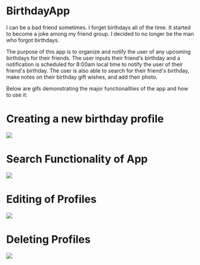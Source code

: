 # BirthdayApp
I can be a bad friend sometimes. I forget birthdays all of the time. It started to become a joke among my friend group. I decided to no longer be the man who forgot birthdays.  
  
The purpose of this app is to organize and notify the user of any upcoming birthdays for their friends. The user inputs their friend's birthday and a notification is
scheduled for 8:00am local time to notify the user of their friend's birthday. The user is also able to search for their friend's birthday, make notes on their birthday  gift wishes, and add their photo.  
  
Below are gifs demonstrating the major functionalities of the app and how to use it:

# Creating a new birthday profile
![](https://github.com/ethanj12/BirthdayApp/blob/test-development/GIF%20of%20Creation%20of%20Birthday%20Video.gif)  
# Search Functionality of App 
![](https://github.com/ethanj12/BirthdayApp/blob/test-development/Gif%20of%20Search%20Functionality.gif)  
# Editing of Profiles
![](https://github.com/ethanj12/BirthdayApp/blob/test-development/GIF%20of%20Edit%20Screen%20Corrections.gif)  
# Deleting Profiles
![](https://github.com/ethanj12/BirthdayApp/blob/test-development/Gif%20of%20Profile%20Deletion.gif)  
